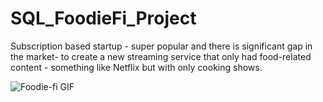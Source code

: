 # SQL_FoodieFi_Project
Subscription based startup - super popular and there is significant gap in the market- to create a new streaming service that only had food-related content - something like Netflix but with only cooking shows.




![Foodie-fi GIF](https://github.com/sadiq-mansoor/SQL_FoodieFi_Project/assets/121429190/cf8acea8-c344-4b61-8fb0-d5d2eb5529fe)
